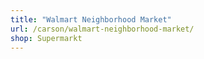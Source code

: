 ```yaml
---
title: "Walmart Neighborhood Market"
url: /carson/walmart-neighborhood-market/
shop: Supermarkt
---
```

